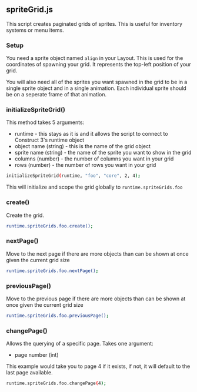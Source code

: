 ## spriteGrid.js
This script creates paginated grids of sprites. This is useful for inventory systems or menu items.

### Setup
You need a sprite object named `align` in your Layout. This is used for the coordinates of spawning your grid. It represents the top-left position of your grid.

You will also need all of the sprites you want spawned in the grid to be in a single sprite object and in a single animation. Each individual sprite should be on a seperate frame of that animation.

### initializeSpriteGrid()
This method takes 5 arguments:
- runtime - this stays as it is and it allows the script to connect to Construct 3's runtime object
- object name (string) - this is the name of the grid object
- sprite name (string) - the name of the sprite you want to show in the grid
- columns (number) - the number of columns you want in your grid
- rows (number) - the number of rows you want in your grid
```sh
initializeSpriteGrid(runtime, "foo", "core", 2, 4);
```
This will initialize and scope the grid globally to `runtime.spriteGrids.foo`

### create()
Create the grid.
```sh
runtime.spriteGrids.foo.create();
```

### nextPage()
Move to the next page if there are more objects than can be shown at once given the current grid size
```sh
runtime.spriteGrids.foo.nextPage();
```

### previousPage()
Move to the previous page if there are more objects than can be shown at once given the current grid size
```sh
runtime.spriteGrids.foo.previousPage();
```

### changePage()
Allows the querying of a specific page. Takes one argument:
- page number (int)

This example would take you to page 4 if it exists, if not, it will default to the last page available.
```sh
runtime.spriteGrids.foo.changePage(4);
```